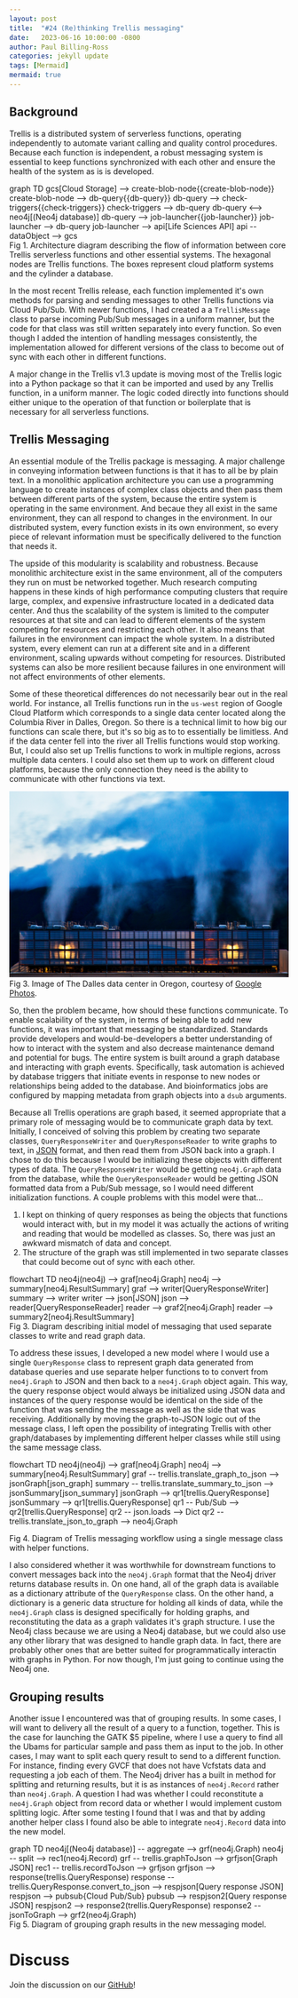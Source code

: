 ```yaml
---
layout: post
title:  "#24 (Re)thinking Trellis messaging"
date:   2023-06-16 10:00:00 -0800
author: Paul Billing-Ross
categories: jekyll update
tags: [Mermaid]
mermaid: true
---
```


## Background
Trellis is a distributed system of serverless functions, operating independently to automate variant calling and quality control procedures. Because each function is independent, a robust messaging system is essential to keep functions synchronized with each other and ensure the health of the system as is is developed.

<div class="mermaid">
    graph TD
        gcs[Cloud Storage] --> create-blob-node{{create-blob-node}}
        create-blob-node --> db-query{{db-query}}
        db-query --> check-triggers{{check-triggers}}
        check-triggers --> db-query
        db-query <--> neo4j[(Neo4j database)]
        db-query --> job-launcher{{job-launcher}}
        job-launcher --> db-query
        job-launcher --> api[Life Sciences API]
        api -- dataObject --> gcs
</div>
Fig 1. Architecture diagram describing the flow of information between core Trellis serverless functions and other essential systems. The hexagonal nodes are Trellis functions. The boxes represent cloud platform systems and the cylinder a database.

In the most recent Trellis release, each function implemented it's own methods for parsing and sending messages to other Trellis functions via Cloud Pub/Sub. With newer functions, I had created a a `TrellisMessage` class to parse incoming Pub/Sub messages in a uniform manner, but the code for that class was still written separately into every function. So even though I added the intention of handling messages consistently, the implementation allowed for different versions of the class to become out of sync with each other in different functions.

A major change in the Trellis v1.3 update is moving most of the Trellis logic into a Python package so that it can be imported and used by any Trellis function, in a uniform manner. The logic coded directly into functions should either unique to the operation of that function or boilerplate that is necessary for all serverless functions.

## Trellis Messaging
An essential module of the Trellis package is messaging. A major challenge in conveying information between functions is that it has to all be by plain text. In a monolithic application architecture you can use a programming language to create instances of complex class objects and then pass them between different parts of the system, because the entire system is operating in the same environment. And becaue they all exist in the same environment, they can all respond to changes in the environment. In our distributed system, every function exists in its own environment, so every piece of relevant information must be specifically delivered to the function that needs it.

The upside of this modularity is scalability and robustness. Because monolithic architecture exist in the same environment, all of the computers they run on must be networked together. Much research computing happens in these kinds of high performance computing clusters that require large, complex, and expensive infrastructure located in a dedicated data center. And thus the scalability of the system is limited to the computer resources at that site and can lead to different elements of the system competing for resources and restricting each other. It also means that failures in the environment can impact the whole system. In a distributed system, every element can run at a different site and in a different environment, scaling upwards without competing for resources. Distributed systems can also be more resilient because failures in one environment will not affect environments of other elements.

Some of these theoretical differences do not necessarily bear out in the real world. For instance, all Trellis functions run in the `us-west` region of Google Cloud Platform which corresponds to a single data center located along the Columbia River in Dalles, Oregon. So there is a technical limit to how big our functions can scale there, but it's so big as to to essentially be limitless. And if the data center fell into the river all Trellis functions would stop working. But, I could also set up Trellis functions to work in multiple regions, across multiple data centers. I could also set them up to work on different cloud platforms, because the only connection they need is the ability to communicate with other functions via text.

![Dalles data center](/assets/2023-06-16/the-dalles-cooling-towers.jpg)
Fig 3. Image of The Dalles data center in Oregon, courtesy of [Google Photos](https://www.google.com/about/datacenters/gallery/#!#the-dalles-cooling-towers). 

So, then the problem became, how should these functions communicate. To enable scalability of the system, in terms of being able to add new functions, it was important that messaging be standardized. Standards provide developers and would-be-developers a better understanding of how to interact with the system and also decrease maintenance demand and potential for bugs. The entire system is built around a graph database and interacting with graph events. Specifically, task automation is achieved by database triggers that initiate events in response to new nodes or relationships being added to the database. And bioinformatics jobs are configured by mapping metadata from graph objects into a `dsub` arguments.

Because all Trellis operations are graph based, it seemed appropriate that a primary role of messaging would be to communicate graph data by text. Initially, I conceived of solving this problem by creating two separate classes, `QueryResponseWriter` and `QueryResponseReader` to write graphs to text, in [JSON](https://en.wikipedia.org/wiki/JSON) format, and then read them from JSON back into a graph. I chose to do this because I would be initializing these objects with different types of data. The `QueryResponseWriter` would be getting `neo4j.Graph` data from the database, while the `QueryResponseReader` would be getting JSON formatted data from a Pub/Sub message, so I would need different initialization functions. A couple problems with this model were that...

1. I kept on thinking of query responses as being the objects that functions would interact with, but in my model it was actually the actions of writing and reading that would be modelled as classes. So, there was just an awkward mismatch of data and concept.
2. The structure of the graph was still implemented in two separate classes that could become out of sync with each other.

<div class="mermaid">
flowchart TD
    neo4j(neo4j) --> graf[neo4j.Graph]
    neo4j --> summary[neo4j.ResultSummary]
    graf --> writer[QueryResponseWriter]
    summary --> writer
    writer --> json[JSON]
    json --> reader[QueryResponseReader]
    reader --> graf2[neo4j.Graph]
    reader --> summary2[neo4j.ResultSummary]
</div>
Fig 3. Diagram describing initial model of messaging that used separate classes to write and read graph data.

To address these issues, I developed a new model where I would use a single `QueryResponse` class to represent graph data generated from database queries and use separate helper functions to to convert from `neo4j.Graph` to JSON and then back to a `neo4j.Graph` object again. This way, the query response object would always be initialized using JSON data and instances of the query response would be identical on the side of the function that was sending the message as well as the side that was receiving. Additionally by moving the graph-to-JSON logic out of the message class, I left open the possibility of integrating Trellis with other graph/databases by implementing different helper classes while still using the same message class.

<div class="mermaid">
flowchart TD
    neo4j(neo4j) --> graf[neo4j.Graph]
    neo4j --> summary[neo4j.ResultSummary]
    graf -- trellis.translate_graph_to_json --> jsonGraph[json_graph]
    summary -- trellis.translate_summary_to_json --> jsonSummary[json_summary]
    jsonGraph --> qr1[trellis.QueryResponse]
    jsonSummary --> qr1[trellis.QueryResponse]
    qr1 -- Pub/Sub --> qr2[trellis.QueryResponse]
    qr2 -- json.loads --> Dict
    qr2 -- trellis.translate_json_to_graph --> neo4j.Graph
</div>

Fig 4. Diagram of Trellis messaging workflow using a single message class with helper functions.

I also considered whether it was worthwhile for downstream functions to convert messages back into the `neo4j.Graph` format that the Neo4j driver returns database results in. On one hand, all of the graph data is available as a dictionary attribute of the `QueryResponse` class. On the other hand, a dictionary is a generic data structure for holding all kinds of data, while the `neo4j.Graph` class is designed specifically for holding graphs, and reconstituting the data as a graph validates it's graph structure. I use the Neo4j class because we are using a Neo4j database, but we could also use any other library that was designed to handle graph data. In fact, there are probably other ones that are better suited for programmatically interactin with graphs in Python. For now though, I'm just going to continue using the Neo4j one.

## Grouping results
Another issue I encountered was that of grouping results. In some cases, I will want to delivery all the result of a query to a function, together. This is the case for launching the GATK $5 pipeline, where I use a query to find all the Ubams for particular sample and pass them as input to the job. In other cases, I may want to split each query result to send to a different function. For instance, finding every GVCF that does not have Vcfstats data and requesting a job each of them. The Neo4j driver has a built in method for splitting and returning results, but it is as instances of `neo4j.Record` rather than `neo4j.Graph`. A question I had was whether I could reconstitute a `neo4j.Graph` object from record data or whether I would implement custom splitting logic. After some testing I found that I was and that by adding another helper class I found also be able to integrate `neo4j.Record` data into the new model.

<div class="mermaid">
graph TD
    neo4j[(Neo4j database)] -- aggregate --> grf(neo4j.Graph)
    neo4j -- split --> rec1(neo4j.Record)
    grf -- trellis.graphToJson --> grfjson[Graph JSON]
    rec1 -- trellis.recordToJson --> grfjson
    grfjson --> response(trellis.QueryResponse)
    response -- trellis.QueryResponse.convert_to_json --> respjson[Query response JSON]
    respjson --> pubsub{Cloud Pub/Sub} 
    pubsub --> respjson2[Query response JSON]
    respjson2 --> response2(trellis.QueryResponse)
    response2 -- jsonToGraph --> grf2(neo4j.Graph)
</div>
Fig 5. Diagram of grouping graph results in the new messaging model.


# Discuss
Join the discussion on our <ins>[GitHub](https://github.com/orgs/va-big-data-genomics/discussions/27)</ins>!
